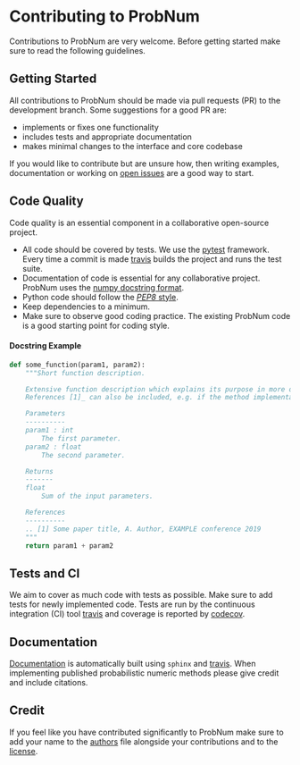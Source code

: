 # Contributing to ProbNum

Contributions to ProbNum are very welcome. Before getting started make sure to read the following guidelines.

## Getting Started

All contributions to ProbNum should be made via pull requests (PR) to the development branch. Some suggestions for a
good PR are:

- implements or fixes one functionality
- includes tests and appropriate documentation
- makes minimal changes to the interface and core codebase

If you would like to contribute but are unsure how, then writing examples, documentation or working on
[open issues](https://github.com/probabilistic-numerics/probnum/issues) are a good way to start.

## Code Quality

Code quality is an essential component in a collaborative open-source project.

- All code should be covered by tests. We use the [pytest](https://docs.pytest.org/) framework. Every time a commit is
made [travis](https://travis-ci.org/probabilistic-numerics/probnum) builds the project and runs the test suite.
- Documentation of code is essential for any collaborative project. ProbNum uses the
[numpy docstring format](https://numpydoc.readthedocs.io/en/latest/format.html).
- Python code should follow the [*PEP8* style](https://www.python.org/dev/peps/pep-0008/).
- Keep dependencies to a minimum.
- Make sure to observe good coding practice. The existing ProbNum code is a good starting point for coding style.

#### Docstring Example

```python
def some_function(param1, param2):
    """Short function description.

    Extensive function description which explains its purpose in more detail and may reference parameters or output.
    References [1]_ can also be included, e.g. if the method implementation is based on a paper.

    Parameters
    ----------
    param1 : int
        The first parameter.
    param2 : float
        The second parameter.

    Returns
    -------
    float
        Sum of the input parameters.

    References
    ----------
    .. [1] Some paper title, A. Author, EXAMPLE conference 2019
    """
    return param1 + param2
```

## Tests and CI

We aim to cover as much code with tests as possible. Make sure to add tests for newly implemented code. Tests are run by
the continuous integration (CI) tool [travis](https://travis-ci.org/probabilistic-numerics/probnum) and coverage is reported by [codecov](https://codecov.io/github/probabilistic-numerics/probnum?branch=master).

## Documentation

[Documentation](https://probabilistic-numerics.github.io/probnum/modules.html) is automatically built using `sphinx` and
[travis](https://travis-ci.org/probabilistic-numerics/probnum). When implementing published probabilistic numeric methods please give credit and include citations.


## Credit

If you feel like you have contributed significantly to ProbNum make sure to add your name to the [authors](https://github.com/probabilistic-numerics/probnum/blob/master/AUTHORS.md)
file alongside your contributions and to the [license](https://github.com/probabilistic-numerics/probnum/blob/master/LICENSE.txt).
